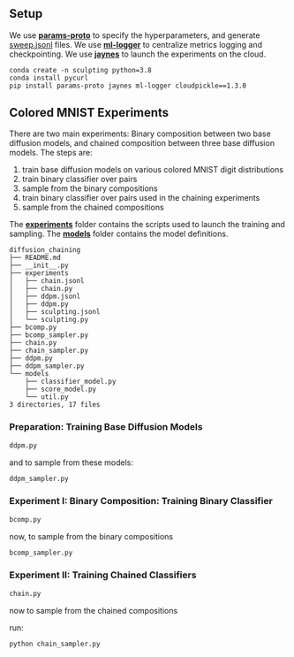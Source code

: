 #

## Setup

We use **[params-proto](https://pypi.org/project/params-proto)** to specify the hyperparameters, and generate [sweep.jsonl](experiments/sculpting.jsonl) files. We use **[ml-logger](https://pypi.org/project/ml-logger)** to centralize metrics
logging and checkpointing. We use **[jaynes](https://pypi.org/project/jaynes)** to launch the experiments on the cloud.

```
conda create -n sculpting python=3.8
conda install pycurl
pip install params-proto jaynes ml-logger cloudpickle==1.3.0
```

## Colored MNIST Experiments

There are two main experiments: Binary composition between two base diffusion models, and chained composition between three base
diffusion models. The steps are:
1. train base diffusion models on various colored MNIST digit distributions
2. train binary classifier over pairs
3. sample from the binary compositions
4. train binary classifier over pairs used in the chaining experiments
5. sample from the chained compositions

The **[experiments](experiments)** folder contains
the scripts used to launch the training and sampling. The **[models](models)** folder contains the model definitions.

```
diffusion_chaining
├── README.md
├── __init__.py
├── experiments
│   ├── chain.jsonl
│   ├── chain.py
│   ├── ddpm.jsonl
│   ├── ddpm.py
│   ├── sculpting.jsonl
│   └── sculpting.py
├── bcomp.py
├── bcomp_sampler.py
├── chain.py
├── chain_sampler.py
├── ddpm.py
├── ddpm_sampler.py
└── models
    ├── classifier_model.py
    ├── score_model.py
    └── util.py
3 directories, 17 files
```

### Preparation: Training Base Diffusion Models

```python
ddpm.py
```

and to sample from these models:

```python
ddpm_sampler.py
```

### Experiment I: Binary Composition: Training Binary Classifier

```python
bcomp.py
```

now, to sample from the binary compositions

```python
bcomp_sampler.py
```

### Experiment II: Training Chained Classifiers

```python
chain.py
```
now to sample from the chained compositions

run:
```python
python chain_sampler.py
```
